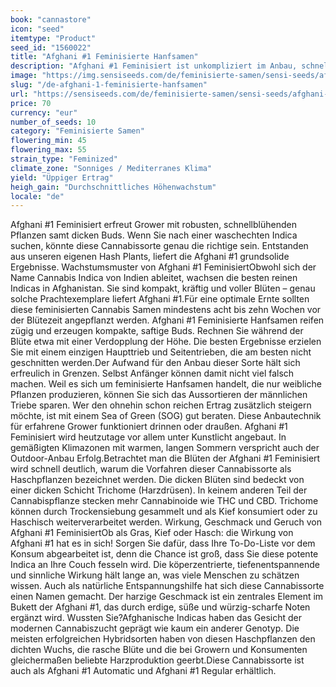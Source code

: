 ```yaml
---
book: "cannastore"
icon: "seed"
itemtype: "Product"
seed_id: "1560022"
title: "Afghani #1 Feminisierte Hanfsamen"
description: "Afghani #1 Feminisiert ist unkompliziert im Anbau, schnellblühend und perfekt geeignet für die Produktion von Haschisch: Indica-Hanfsamen für jedermann!"
image: "https://img.sensiseeds.com/de/feminisierte-samen/sensi-seeds/afghani-1-weiblich-image.png"
slug: "/de-afghani-1-feminisierte-hanfsamen"
url: "https://sensiseeds.com/de/feminisierte-samen/sensi-seeds/afghani-1-weiblich?a_aid=cannastore"
price: 70
currency: "eur"
number_of_seeds: 10
category: "Feminisierte Samen"
flowering_min: 45
flowering_max: 55
strain_type: "Feminized"
climate_zone: "Sonniges / Mediterranes Klima"
yield: "Üppiger Ertrag"
heigh_gain: "Durchschnittliches Höhenwachstum"
locale: "de"
---
```

Afghani #1 Feminisiert erfreut Grower mit robusten, schnellblühenden Pflanzen samt dicken Buds. Wenn Sie nach einer waschechten Indica suchen, könnte diese Cannabissorte genau die richtige sein. Entstanden aus unseren eigenen Hash Plants, liefert die Afghani #1 grundsolide Ergebnisse. Wachstumsmuster von Afghani #1 FeminisiertObwohl sich der Name Cannabis Indica von Indien ableitet, wachsen die besten reinen Indicas in Afghanistan. Sie sind kompakt, kräftig und voller Blüten – genau solche Prachtexemplare liefert Afghani #1.Für eine optimale Ernte sollten diese feminisierten Cannabis Samen mindestens acht bis zehn Wochen vor der Blütezeit angepflanzt werden. Afghani #1 Feminisierte Hanfsamen reifen zügig und erzeugen kompakte, saftige Buds. Rechnen Sie während der Blüte etwa mit einer Verdopplung der Höhe. Die besten Ergebnisse erzielen Sie mit einem einzigen Haupttrieb und Seitentrieben, die am besten nicht geschnitten werden.Der Aufwand für den Anbau dieser Sorte hält sich erfreulich in Grenzen. Selbst Anfänger können damit nicht viel falsch machen. Weil es sich um feminisierte Hanfsamen handelt, die nur weibliche Pflanzen produzieren, können Sie sich das Aussortieren der männlichen Triebe sparen. Wer den ohnehin schon reichen Ertrag zusätzlich steigern möchte, ist mit einem Sea of Green (SOG) gut beraten. Diese Anbautechnik für erfahrene Grower funktioniert drinnen oder draußen. Afghani #1 Feminisiert wird heutzutage vor allem unter Kunstlicht angebaut. In gemäßigten Klimazonen mit warmen, langen Sommern verspricht auch der Outdoor-Anbau Erfolg.Betrachtet man die Blüten der Afghani #1 Feminisiert wird schnell deutlich, warum die Vorfahren dieser Cannabissorte als Haschpflanzen bezeichnet werden. Die dicken Blüten sind bedeckt von einer dicken Schicht Trichome (Harzdrüsen). In keinem anderen Teil der Cannabispflanze stecken mehr Cannabinoide wie THC und CBD. Trichome können durch Trockensiebung gesammelt und als Kief konsumiert oder zu Haschisch weiterverarbeitet werden. Wirkung, Geschmack und Geruch von Afghani #1 FeminisiertOb als Gras, Kief oder Hasch: die Wirkung von Afghani #1 hat es in sich! Sorgen Sie dafür, dass Ihre To-Do-Liste vor dem Konsum abgearbeitet ist, denn die Chance ist groß, dass Sie diese potente Indica an Ihre Couch fesseln wird. Die köperzentrierte, tiefenentspannende und sinnliche Wirkung hält lange an, was viele Menschen zu schätzen wissen. Auch als natürliche Entspannungshilfe hat sich diese Cannabissorte einen Namen gemacht. Der harzige Geschmack ist ein zentrales Element im Bukett der Afghani #1, das durch erdige, süße und würzig-scharfe Noten ergänzt wird. Wussten Sie?Afghanische Indicas haben das Gesicht der modernen Cannabiszucht geprägt wie kaum ein anderer Genotyp. Die meisten erfolgreichen Hybridsorten haben von diesen Haschpflanzen den dichten Wuchs, die rasche Blüte und die bei Growern und Konsumenten gleichermaßen beliebte Harzproduktion geerbt.Diese Cannabissorte ist auch als Afghani #1 Automatic und Afghani #1 Regular erhältlich.
